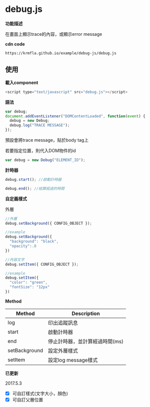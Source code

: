 # debug.js

<b>功能描述</b>

在畫面上顯示trace的內容，或顯示error message

**cdn code**
```
https://krmfla.github.io/example/debug-js/debug.js
```

## 使用

<b>載入component</b>
```javascript
<script type="text/javascript" src="debug.js"></script>
```

<b>語法</b>
```javascript
var debug;
document.addEventListener("DOMContentLoaded", function(event) {
  debug = new Debug;
  debug.log("TRACE MESSAGE");
});
```

預設會將trace message，貼於body tag上

若要指定位置，則代入DOM物件的id
```javascript
var debug = new Debug("ELEMENT_ID");
```

<b>計時器</b>
```javascript
debug.start(); //啟動計時器

debug.end(); //結算經過的時間
```

<b>自定義樣式</b>

外層
```javascript
//外層
debug.setBackground({ CONFIG_OBJECT });

//example
debug.setBackground({
  "background": "black",
  "opacity":.8
})

//內容文字
debug.setItem({ CONFIG_OBJECT });

//example
debug.setItem({
  "color": "green",
  "fontSize": "12px"
})
```

<b>Method</b>

Method        | Description
------------- | ------------------
log           | 印出追蹤訊息
start         | 啟動計時器
end           | 停止計時器，並計算經過時間(ms)
setBackground | 設定外層樣式
setItem       | 設定log message樣式

**已更新**

2017.5.3
- [x] 可自訂樣式(文字大小，顏色)
- [x] 可自訂父層位置
